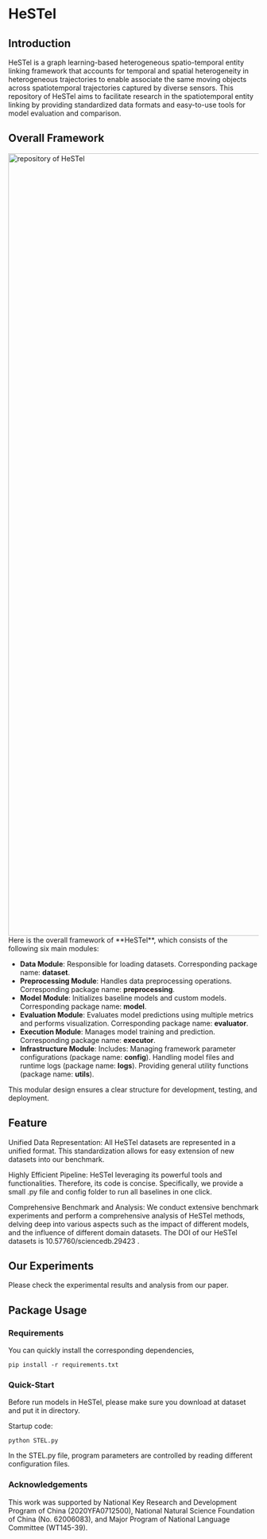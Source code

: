 # HeSTel

## Introduction

HeSTel is a graph learning-based heterogeneous spatio-temporal entity linking framework that accounts for temporal and spatial heterogeneity in heterogeneous trajectories to enable associate the same moving objects across spatiotemporal trajectories captured by diverse sensors. This repository of HeSTel aims to facilitate research in the spatiotemporal entity linking by providing standardized data formats and easy-to-use tools for model evaluation and comparison.

## Overall Framework
<img width="3335" height="1570" alt="repository of HeSTel" src="https://github.com/user-attachments/assets/5dfbcaca-31c1-4d02-90c3-3566e030bfc1" />
Here is the overall framework of **HeSTel**, which consists of the following six main modules: 

- **Data Module**: Responsible for loading datasets. Corresponding package name: **dataset**.
- **Preprocessing Module**: Handles data preprocessing operations. Corresponding package name: **preprocessing**.
- **Model Module**: Initializes baseline models and custom models. Corresponding package name: **model**.
- **Evaluation Module**: Evaluates model predictions using multiple metrics and performs visualization. Corresponding package name: **evaluator**.
- **Execution Module**: Manages model training and prediction. Corresponding package name: **executor**.
- **Infrastructure Module**: Includes: Managing framework parameter configurations (package name: **config**). Handling model files and runtime logs (package name: **logs**). Providing general utility functions (package name: **utils**).

This modular design ensures a clear structure for development, testing, and deployment.

## Feature

Unified Data Representation: All HeSTel datasets are represented in a unified format. This standardization allows for easy extension of new datasets into our benchmark.

Highly Efficient Pipeline: HeSTel leveraging its powerful tools and functionalities. Therefore, its code is concise. Specifically, we provide a small .py file and config folder to run all baselines in one click.

Comprehensive Benchmark and Analysis: We conduct extensive benchmark experiments and perform a comprehensive analysis of HeSTel  methods, delving deep into various aspects such as the impact of different models, and the influence of different domain datasets. The DOI of our HeSTel datasets is 10.57760/sciencedb.29423 .

## Our Experiments 

Please check the experimental results and analysis from our paper.

## Package Usage

### Requirements

You can quickly install the corresponding dependencies,

```
pip install -r requirements.txt
```

### Quick-Start

Before run models in HeSTel, please make sure you download at dataset and put it in directory.

Startup code:

```shell
python STEL.py
```

In the STEL.py file, program parameters are controlled by reading different configuration files.

### Acknowledgements

This work was supported by National Key Research and Development Program of China (2020YFA0712500), National Natural Science Foundation of China (No. 62006083), and Major Program of National Language Committee (WT145-39).

